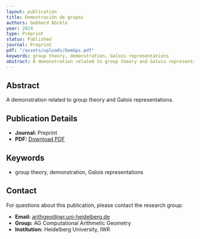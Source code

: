 ```yaml
---
layout: publication
title: Demostración de grupos
authors: Gebhard Böckle
year: 2024
type: Preprint
status: Published
journal: Preprint
pdf: "/assets/uploads/DemGps.pdf"
keywords: group theory, demonstration, Galois representations
abstract: A demonstration related to group theory and Galois representations.
---
```

## Abstract

A demonstration related to group theory and Galois representations.

## Publication Details

- **Journal:** Preprint
- **PDF:** [Download PDF](/assets/uploads/DemGps.pdf)

## Keywords

- group theory, demonstration, Galois representations


## Contact

For questions about this publication, please contact the research group:
- **Email:** arithgeo@iwr.uni-heidelberg.de
- **Group:** AG Computational Arithmetic Geometry
- **Institution:** Heidelberg University, IWR